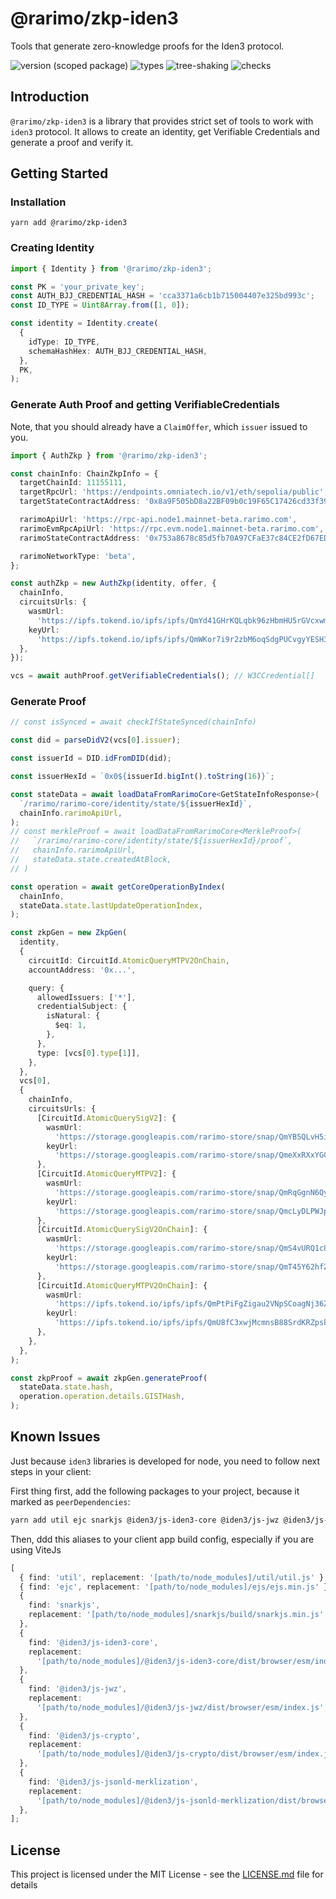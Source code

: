 # @rarimo/zkp-iden3

Tools that generate zero-knowledge proofs for the Iden3 protocol.

![version (scoped package)](https://badgen.net/npm/v/@rarimo/zkp-iden3)
![types](https://badgen.net/npm/types/@rarimo/zkp-iden3)
![tree-shaking](https://badgen.net/bundlephobia/tree-shaking/@rarimo/zkp-iden3)
![checks](https://badgen.net/github/checks/rarimo/rarime/main)

## Introduction

`@rarimo/zkp-iden3` is a library that provides strict set of tools to work with `iden3` protocol. It allows to create an identity, get Verifiable Credentials and generate a proof and verify it.

## Getting Started

### Installation

```
yarn add @rarimo/zkp-iden3
```

### Creating Identity

```ts
import { Identity } from '@rarimo/zkp-iden3';

const PK = 'your_private_key';
const AUTH_BJJ_CREDENTIAL_HASH = 'cca3371a6cb1b715004407e325bd993c';
const ID_TYPE = Uint8Array.from([1, 0]);

const identity = Identity.create(
  {
    idType: ID_TYPE,
    schemaHashHex: AUTH_BJJ_CREDENTIAL_HASH,
  },
  PK,
);
```

### Generate Auth Proof and getting VerifiableCredentials

Note, that you should already have a `ClaimOffer`, which `issuer` issued to you.

```ts
import { AuthZkp } from '@rarimo/zkp-iden3';

const chainInfo: ChainZkpInfo = {
  targetChainId: 11155111,
  targetRpcUrl: 'https://endpoints.omniatech.io/v1/eth/sepolia/public',
  targetStateContractAddress: '0x8a9F505bD8a22BF09b0c19F65C17426cd33f3912',

  rarimoApiUrl: 'https://rpc-api.node1.mainnet-beta.rarimo.com',
  rarimoEvmRpcApiUrl: 'https://rpc.evm.node1.mainnet-beta.rarimo.com',
  rarimoStateContractAddress: '0x753a8678c85d5fb70A97CFaE37c84CE2fD67EDE8',

  rarimoNetworkType: 'beta',
};

const authZkp = new AuthZkp(identity, offer, {
  chainInfo,
  circuitsUrls: {
    wasmUrl:
      'https://ipfs.tokend.io/ipfs/ipfs/QmYd41GHrKQLqbk96zHbmHU5rGVcxwmAgBpRqLCGLK7LQu',
    keyUrl:
      'https://ipfs.tokend.io/ipfs/ipfs/QmWKor7i9r2zbM6oqSdgPUCvgyYESH39qXk1f5tbdeaAg7',
  },
});

vcs = await authProof.getVerifiableCredentials(); // W3CCredential[]
```

### Generate Proof

```ts
// const isSynced = await checkIfStateSynced(chainInfo)

const did = parseDidV2(vcs[0].issuer);

const issuerId = DID.idFromDID(did);

const issuerHexId = `0x0${issuerId.bigInt().toString(16)}`;

const stateData = await loadDataFromRarimoCore<GetStateInfoResponse>(
  `/rarimo/rarimo-core/identity/state/${issuerHexId}`,
  chainInfo.rarimoApiUrl,
);
// const merkleProof = await loadDataFromRarimoCore<MerkleProof>(
//   `/rarimo/rarimo-core/identity/state/${issuerHexId}/proof`,
//   chainInfo.rarimoApiUrl,
//   stateData.state.createdAtBlock,
// )

const operation = await getCoreOperationByIndex(
  chainInfo,
  stateData.state.lastUpdateOperationIndex,
);

const zkpGen = new ZkpGen(
  identity,
  {
    circuitId: CircuitId.AtomicQueryMTPV2OnChain,
    accountAddress: '0x...',

    query: {
      allowedIssuers: ['*'],
      credentialSubject: {
        isNatural: {
          $eq: 1,
        },
      },
      type: [vcs[0].type[1]],
    },
  },
  vcs[0],
  {
    chainInfo,
    circuitsUrls: {
      [CircuitId.AtomicQuerySigV2]: {
        wasmUrl:
          'https://storage.googleapis.com/rarimo-store/snap/QmYB5QLvH5ihiedxvzkG3XPQngjxcS8wc1xCAoKnGS5GfC',
        keyUrl:
          'https://storage.googleapis.com/rarimo-store/snap/QmeXxRXxYGCwa48ANikH5Knzi9cgkmhumPbMtjTKNYkThL',
      },
      [CircuitId.AtomicQueryMTPV2]: {
        wasmUrl:
          'https://storage.googleapis.com/rarimo-store/snap/QmRqGgnN6Qy4LuPxQKH2wrADNe4aJb8wYJhS1ky9zbLS8t',
        keyUrl:
          'https://storage.googleapis.com/rarimo-store/snap/QmcLyDLPWJpyEWeR9KkWQuGHAqifnwpDAWBX1R6a7g6F6a',
      },
      [CircuitId.AtomicQuerySigV2OnChain]: {
        wasmUrl:
          'https://storage.googleapis.com/rarimo-store/snap/QmS4vURQ1c8tgALSokdTYVqx5E9FmASbu964W3JevnM3B4',
        keyUrl:
          'https://storage.googleapis.com/rarimo-store/snap/QmT45Y62hfZnADq6VvKGjNR8foNb2KjcyG4AStRRAN9iHm',
      },
      [CircuitId.AtomicQueryMTPV2OnChain]: {
        wasmUrl:
          'https://ipfs.tokend.io/ipfs/ipfs/QmPtPiFgZigau2VNpSCoagNj36ZpuuATRNvyNPAvvUgvq6',
        keyUrl:
          'https://ipfs.tokend.io/ipfs/ipfs/QmU8fC3xwjMcmnsB88SrdKRZpskhxUwBRnaLMa1AcN9ERj',
      },
    },
  },
);

const zkpProof = await zkpGen.generateProof(
  stateData.state.hash,
  operation.operation.details.GISTHash,
);
```

## Known Issues

Just because `iden3` libraries is developed for node, you need to follow next steps in your client:

First thing first, add the following packages to your project, because it marked as `peerDependencies`:

```bash
yarn add util ejc snarkjs @iden3/js-iden3-core @iden3/js-jwz @iden3/js-crypto @iden3/js-jsonld-merklization
```

Then, ddd this aliases to your client app build config, especially if you are using ViteJs

```ts
[
  { find: 'util', replacement: '[path/to/node_modules]/util/util.js' },
  { find: 'ejc', replacement: '[path/to/node_modules]/ejs/ejs.min.js' },
  {
    find: 'snarkjs',
    replacement: '[path/to/node_modules]/snarkjs/build/snarkjs.min.js',
  },
  {
    find: '@iden3/js-iden3-core',
    replacement:
      '[path/to/node_modules]/@iden3/js-iden3-core/dist/browser/esm/index.js',
  },
  {
    find: '@iden3/js-jwz',
    replacement:
      '[path/to/node_modules]/@iden3/js-jwz/dist/browser/esm/index.js',
  },
  {
    find: '@iden3/js-crypto',
    replacement:
      '[path/to/node_modules]/@iden3/js-crypto/dist/browser/esm/index.js',
  },
  {
    find: '@iden3/js-jsonld-merklization',
    replacement:
      '[path/to/node_modules]/@iden3/js-jsonld-merklization/dist/browser/esm/index.js',
  },
];
```

## License

This project is licensed under the MIT License - see the [LICENSE.md](../../LICENSE) file for details
